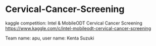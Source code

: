 # Cervical-Cancer-Screening
kaggle competition:  Intel &amp; MobileODT Cervical Cancer Screening
https://www.kaggle.com/c/intel-mobileodt-cervical-cancer-screening

Team name: apu, user name: Kenta Suzuki 
